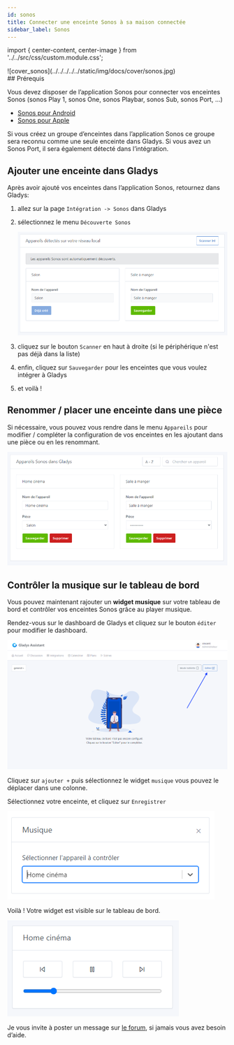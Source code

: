 ```yaml
---
id: sonos
title: Connecter une enceinte Sonos à sa maison connectée
sidebar_label: Sonos
---
```


import { center-content, center-image } from '../../src/css/custom.module.css';

<div className={center-content}>
  <div className={center-image}>
![cover_sonos](../../../../../static/img/docs/cover/sonos.jpg)
  </div>
</div>
## Prérequis

Vous devez disposer de l’application Sonos pour connecter vos enceintes Sonos (sonos Play 1, sonos One, sonos Playbar, sonos Sub, sonos Port, …)

- [Sonos pour Android](https://play.google.com/store/apps/details?id=com.sonos.acr2&hl=fr&gl=US)
- [Sonos pour Apple](https://apps.apple.com/fr/app/sonos/id1488977981)

Si vous créez un groupe d’enceintes dans l’application Sonos ce groupe sera reconnu comme une seule enceinte dans Gladys. Si vous avez un Sonos Port, il sera également détecté dans l’intégration.

## Ajouter une enceinte dans Gladys

Après avoir ajouté vos enceintes dans l’application Sonos, retournez dans Gladys:

1. allez sur la page `Intégration -> Sonos` dans Gladys
2. sélectionnez le menu `Découverte Sonos`

   ![Découverte Sonos](../../../../../static/img/docs/fr/configuration/sonos/sonos_discovery.png)

3. cliquez sur le bouton `Scanner` en haut à droite (si le périphérique n'est pas déjà dans la liste)
4. enfin, cliquez sur `Sauvegarder` pour les enceintes que vous voulez intégrer à Gladys
5. et voilà !

## Renommer / placer une enceinte dans une pièce

Si nécessaire, vous pouvez vous rendre dans le menu `Appareils` pour modifier / compléter la configuration de vos enceintes en les ajoutant dans une pièce ou en les renommant.

![Appareils Sonos](../../../../../static/img/docs/fr/configuration/sonos/add_sonos_speaker.png)

## Contrôler la musique sur le tableau de bord

Vous pouvez maintenant rajouter un **widget musique** sur votre tableau de bord et contrôler vos enceintes Sonos grâce au player musique.

Rendez-vous sur le dashboard de Gladys et cliquez sur le bouton `éditer` pour modifier le dashboard.

![Edition dashboard Gladys](../../../../../static/img/docs/fr/configuration/sonos/edit_dashboard.png)

Cliquez sur `ajouter +` puis sélectionnez le widget `musique` vous pouvez le déplacer dans une colonne.

Sélectionnez votre enceinte, et cliquez sur `Enregistrer`

![Edition Widget musique](../../../../../static/img/docs/fr/configuration/sonos/edit_music_widget.png)

Voilà ! Votre widget est visible sur le tableau de bord.

![Widget musique Gladys](../../../../../static/img/docs/fr/configuration/sonos/music_widget.png)

Je vous invite à poster un message sur [le forum](https://community.gladysassistant.com/), si jamais vous avez besoin d’aide.
